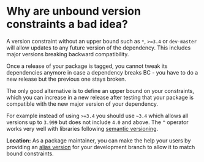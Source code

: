 # Why are unbound version constraints a bad idea?

A version constraint without an upper bound such as `*`, `>=3.4` or
`dev-master` will allow updates to any future version of the dependency.
This includes major versions breaking backward compatibility.

Once a release of your package is tagged, you cannot tweak its dependencies
anymore in case a dependency breaks BC - you have to do a new release but the
previous one stays broken.

The only good alternative is to define an upper bound on your constraints,
which you can increase in a new release after testing that your package is
compatible with the new major version of your dependency.

For example instead of using `>=3.4` you should use `~3.4` which allows all
versions up to `3.999` but does not include `4.0` and above. The `^` operator
works very well with libraries following [semantic versioning](https://semver.org).

**Location:** As a package maintainer, you can make the help your users
by providing an [alias version](../articles/aliases.md) for your development
branch to allow it to match bound constraints.
